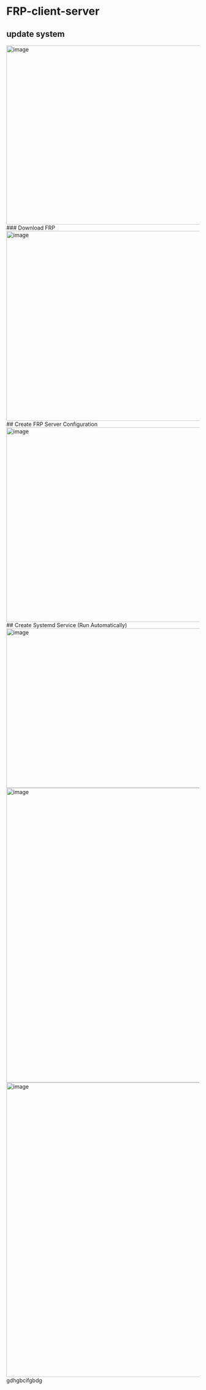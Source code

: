 # FRP-client-server
## update system<br>
<img width="749" height="467" alt="image" src="https://github.com/user-attachments/assets/960b77d0-2dec-4e59-b0b0-1f1f89341b9e" />
<br>
### Download FRP<br>
<img width="763" height="495" alt="image" src="https://github.com/user-attachments/assets/74683ef2-7f25-46f2-b690-cb1b99467031" />
## Create FRP Server Configuration
<br><img width="766" height="507" alt="image" src="https://github.com/user-attachments/assets/e8f213c8-7b5d-4acb-a874-c8c8c9878bf9" />
## Create Systemd Service (Run Automatically)
<br><img width="661" height="416" alt="image" src="https://github.com/user-attachments/assets/e1f030a5-a5a4-4b2f-bf4b-cd1048e34213" />
<img width="1366" height="768" alt="image" src="https://github.com/user-attachments/assets/ce30460c-e5aa-498c-a6d6-2f50bb9b7fae" />
<img width="1366" height="768" alt="image" src="https://github.com/user-attachments/assets/693e6e82-8f54-47f0-a6a6-12da91e7e51f" />
gdhgbcifgbdg
